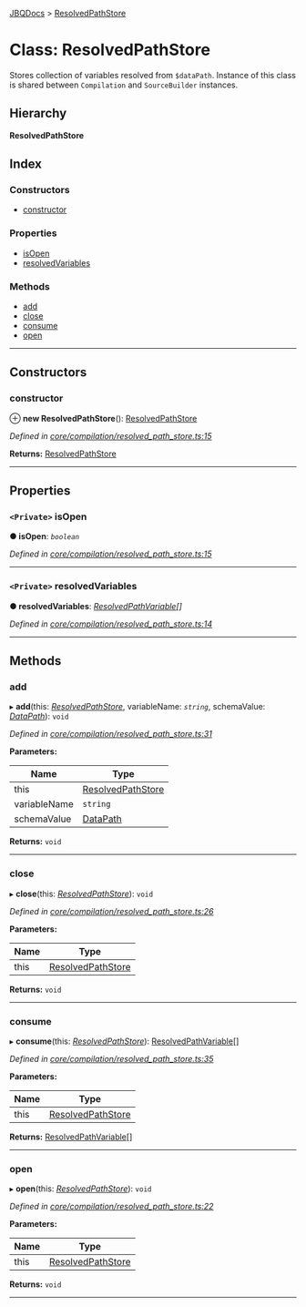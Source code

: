 [JBQDocs](../README.md) > [ResolvedPathStore](../classes/resolvedpathstore.md)

# Class: ResolvedPathStore

Stores collection of variables resolved from `$dataPath`. Instance of this class is shared between `Compilation` and `SourceBuilder` instances.

## Hierarchy

**ResolvedPathStore**

## Index

### Constructors

* [constructor](resolvedpathstore.md#constructor)

### Properties

* [isOpen](resolvedpathstore.md#isopen)
* [resolvedVariables](resolvedpathstore.md#resolvedvariables)

### Methods

* [add](resolvedpathstore.md#add)
* [close](resolvedpathstore.md#close)
* [consume](resolvedpathstore.md#consume)
* [open](resolvedpathstore.md#open)

---

## Constructors

<a id="constructor"></a>

###  constructor

⊕ **new ResolvedPathStore**(): [ResolvedPathStore](resolvedpathstore.md)

*Defined in [core/compilation/resolved_path_store.ts:15](https://github.com/krnik/vjs-validator/blob/4b489fe/src/core/compilation/resolved_path_store.ts#L15)*

**Returns:** [ResolvedPathStore](resolvedpathstore.md)

___

## Properties

<a id="isopen"></a>

### `<Private>` isOpen

**● isOpen**: *`boolean`*

*Defined in [core/compilation/resolved_path_store.ts:15](https://github.com/krnik/vjs-validator/blob/4b489fe/src/core/compilation/resolved_path_store.ts#L15)*

___
<a id="resolvedvariables"></a>

### `<Private>` resolvedVariables

**● resolvedVariables**: *[ResolvedPathVariable](../interfaces/resolvedpathvariable.md)[]*

*Defined in [core/compilation/resolved_path_store.ts:14](https://github.com/krnik/vjs-validator/blob/4b489fe/src/core/compilation/resolved_path_store.ts#L14)*

___

## Methods

<a id="add"></a>

###  add

▸ **add**(this: *[ResolvedPathStore](resolvedpathstore.md)*, variableName: *`string`*, schemaValue: *[DataPath](../interfaces/datapath.md)*): `void`

*Defined in [core/compilation/resolved_path_store.ts:31](https://github.com/krnik/vjs-validator/blob/4b489fe/src/core/compilation/resolved_path_store.ts#L31)*

**Parameters:**

| Name | Type |
| ------ | ------ |
| this | [ResolvedPathStore](resolvedpathstore.md) |
| variableName | `string` |
| schemaValue | [DataPath](../interfaces/datapath.md) |

**Returns:** `void`

___
<a id="close"></a>

###  close

▸ **close**(this: *[ResolvedPathStore](resolvedpathstore.md)*): `void`

*Defined in [core/compilation/resolved_path_store.ts:26](https://github.com/krnik/vjs-validator/blob/4b489fe/src/core/compilation/resolved_path_store.ts#L26)*

**Parameters:**

| Name | Type |
| ------ | ------ |
| this | [ResolvedPathStore](resolvedpathstore.md) |

**Returns:** `void`

___
<a id="consume"></a>

###  consume

▸ **consume**(this: *[ResolvedPathStore](resolvedpathstore.md)*): [ResolvedPathVariable](../interfaces/resolvedpathvariable.md)[]

*Defined in [core/compilation/resolved_path_store.ts:35](https://github.com/krnik/vjs-validator/blob/4b489fe/src/core/compilation/resolved_path_store.ts#L35)*

**Parameters:**

| Name | Type |
| ------ | ------ |
| this | [ResolvedPathStore](resolvedpathstore.md) |

**Returns:** [ResolvedPathVariable](../interfaces/resolvedpathvariable.md)[]

___
<a id="open"></a>

###  open

▸ **open**(this: *[ResolvedPathStore](resolvedpathstore.md)*): `void`

*Defined in [core/compilation/resolved_path_store.ts:22](https://github.com/krnik/vjs-validator/blob/4b489fe/src/core/compilation/resolved_path_store.ts#L22)*

**Parameters:**

| Name | Type |
| ------ | ------ |
| this | [ResolvedPathStore](resolvedpathstore.md) |

**Returns:** `void`

___

